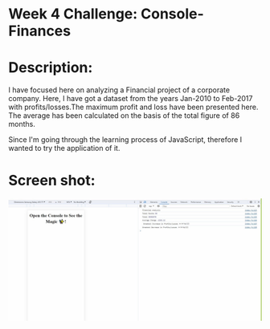 # Week 4 Challenge:  Console-Finances


# Description: 

   
I have focused here on analyzing a Financial project of a corporate company. Here, I have got a dataset from the years Jan-2010 to Feb-2017 with profits/losses.The maximum profit and loss have been presented here. The average has been calculated on the basis of the total figure of 86 months.  
  

Since I'm going through the learning process of JavaScript, therefore I wanted to try the application of it.


# Screen shot:

![A screen shot of a Website with It's console open](./assets/images/Console-Finances-1.jpg)

